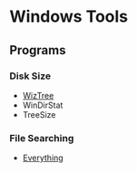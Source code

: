 # Windows Tools

## Programs

### Disk Size
 - [WizTree](https://antibody-software.com/web/software/software/wiztree-finds-the-files-and-folders-using-the-most-disk-space-on-your-hard-drive/)
 - WinDirStat
 - TreeSize

### File Searching
 - [Everything](https://www.voidtools.com/)
